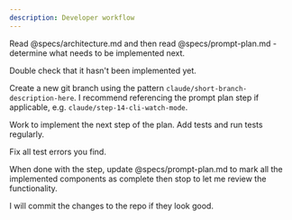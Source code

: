 ```yaml
---
description: Developer workflow
---
```


Read @specs/architecture.md and then read @specs/prompt-plan.md - determine what needs to be implemented next.

Double check that it hasn't been implemented yet.

Create a new git branch using the pattern `claude/short-branch-description-here`.  I recommend referencing the prompt plan step if applicable, e.g. `claude/step-14-cli-watch-mode`.

Work to implement the next step of the plan. Add tests and run tests regularly.

Fix all test errors you find.

When done with the step, update @specs/prompt-plan.md to mark all the implemented components as complete then stop to let me review the functionality.

I will commit the changes to the repo if they look good.
